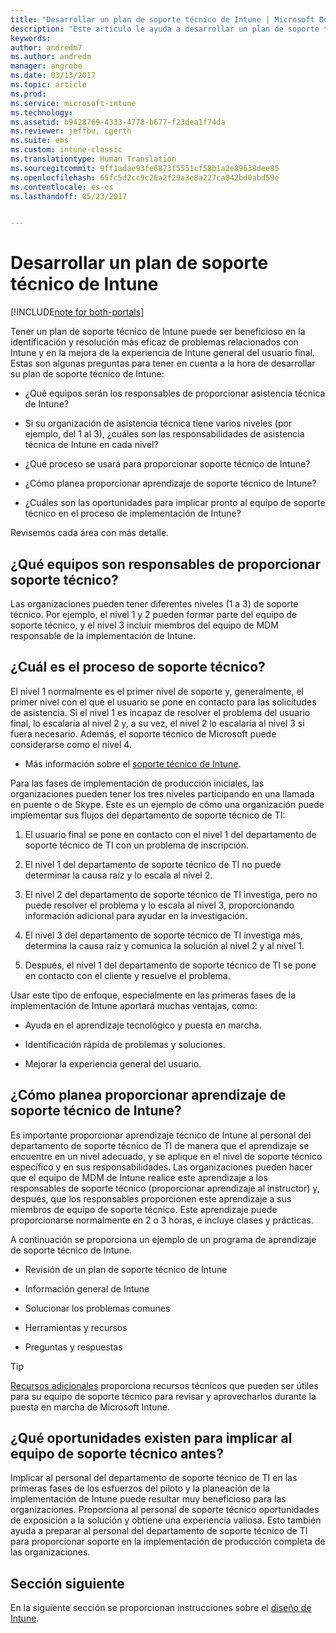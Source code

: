 ```yaml
---
title: "Desarrollar un plan de soporte técnico de Intune | Microsoft Docs"
description: "Este artículo le ayuda a desarrollar un plan de soporte técnico de Intune para una implementación y diseño solo en la nube de Microsoft Intune."
keywords: 
author: andredm7
ms.author: andredm
manager: angrobe
ms.date: 03/13/2017
ms.topic: article
ms.prod: 
ms.service: microsoft-intune
ms.technology: 
ms.assetid: b9428769-4333-4778-b677-f23dea1f74da
ms.reviewer: jeffbu, cgerth
ms.suite: ems
ms.custom: intune-classic
ms.translationtype: Human Translation
ms.sourcegitcommit: 9ff1adae93fe6873f5551cf58b1a2e89638dee85
ms.openlocfilehash: 65fc5d2cc9c26a2f29a3e8a227ca042bd0abd59e
ms.contentlocale: es-es
ms.lasthandoff: 05/23/2017


---
```


# <a name="develop-an-intune-support-plan"></a>Desarrollar un plan de soporte técnico de Intune

[!INCLUDE[note for both-portals](../includes/note-for-both-portals.md)]

Tener un plan de soporte técnico de Intune puede ser beneficioso en la identificación y resolución más eficaz de problemas relacionados con Intune y en la mejora de la experiencia de Intune general del usuario final. Estas son algunas preguntas para tener en cuenta a la hora de desarrollar su plan de soporte técnico de Intune:

-   ¿Qué equipos serán los responsables de proporcionar asistencia técnica de Intune?

-   Si su organización de asistencia técnica tiene varios niveles (por ejemplo, del 1 al 3), ¿cuáles son las responsabilidades de asistencia técnica de Intune en cada nivel?

-   ¿Qué proceso se usará para proporcionar soporte técnico de Intune?

-   ¿Cómo planea proporcionar aprendizaje de soporte técnico de Intune?

-   ¿Cuáles son las oportunidades para implicar pronto al equipo de soporte técnico en el proceso de implementación de Intune?

Revisemos cada área con más detalle.

## <a name="which-teams-are-responsible-for-providing-support"></a>¿Qué equipos son responsables de proporcionar soporte técnico?

Las organizaciones pueden tener diferentes niveles (1 a 3) de soporte técnico. Por ejemplo, el nivel 1 y 2 pueden formar parte del equipo de soporte técnico, y el nivel 3 incluir miembros del equipo de MDM responsable de la implementación de Intune.

## <a name="what-is-the-support-process"></a>¿Cuál es el proceso de soporte técnico?

El nivel 1 normalmente es el primer nivel de soporte y, generalmente, el primer nivel con el que el usuario se pone en contacto para las solicitudes de asistencia. Si el nivel 1 es incapaz de resolver el problema del usuario final, lo escalaría al nivel 2 y, a su vez, el nivel 2 lo escalaría al nivel 3 si fuera necesario. Además, el soporte técnico de Microsoft puede considerarse como el nivel 4.

-   Más información sobre el [soporte técnico de Intune](/intune-classic/troubleshoot/how-to-get-support-for-microsoft-intune).

Para las fases de implementación de producción iniciales, las organizaciones pueden tener los tres niveles participando en una llamada en puente o de Skype. Este es un ejemplo de cómo una organización puede implementar sus flujos del departamento de soporte técnico de TI:

1.  El usuario final se pone en contacto con el nivel 1 del departamento de soporte técnico de TI con un problema de inscripción.

2.  El nivel 1 del departamento de soporte técnico de TI no puede determinar la causa raíz y lo escala al nivel 2.

3.  El nivel 2 del departamento de soporte técnico de TI investiga, pero no puede resolver el problema y lo escala al nivel 3, proporcionando información adicional para ayudar en la investigación.

4.  El nivel 3 del departamento de soporte técnico de TI investiga más, determina la causa raíz y comunica la solución al nivel 2 y al nivel 1.

5.  Después, el nivel 1 del departamento de soporte técnico de TI se pone en contacto con el cliente y resuelve el problema.

Usar este tipo de enfoque, especialmente en las primeras fases de la implementación de Intune aportará muchas ventajas, como:

-   Ayuda en el aprendizaje tecnológico y puesta en marcha.

-   Identificación rápida de problemas y soluciones.

-   Mejorar la experiencia general del usuario.

## <a name="how-you-plan-to-provide-intune-support-training"></a>¿Cómo planea proporcionar aprendizaje de soporte técnico de Intune?

Es importante proporcionar aprendizaje técnico de Intune al personal del departamento de soporte técnico de TI de manera que el aprendizaje se encuentre en un nivel adecuado, y se aplique en el nivel de soporte técnico específico y en sus responsabilidades. Las organizaciones pueden hacer que el equipo de MDM de Intune realice este aprendizaje a los responsables de soporte técnico (proporcionar aprendizaje al instructor) y, después, que los responsables proporcionen este aprendizaje a sus miembros de equipo de soporte técnico. Este aprendizaje puede proporcionarse normalmente en 2 o 3 horas, e incluye clases y prácticas.

A continuación se proporciona un ejemplo de un programa de aprendizaje de soporte técnico de Intune.

-   Revisión de un plan de soporte técnico de Intune

-   Información general de Intune

-   Solucionar los problemas comunes

-   Herramientas y recursos

-   Preguntas y respuestas

>[!TIP]
> [Recursos adicionales](additional-resources.md) proporciona recursos técnicos que pueden ser útiles para su equipo de soporte técnico para revisar y aprovecharlos durante la puesta en marcha de Microsoft Intune.

## <a name="what-opportunities-are-there-to-involve-the-support-team-earlier"></a>¿Qué oportunidades existen para implicar al equipo de soporte técnico antes?

Implicar al personal del departamento de soporte técnico de TI en las primeras fases de los esfuerzos del piloto y la planeación de la implementación de Intune puede resultar muy beneficioso para las organizaciones. Proporciona al personal de soporte técnico oportunidades de exposición a la solución y obtiene una experiencia valiosa. Esto también ayuda a preparar al personal del departamento de soporte técnico de TI para proporcionar soporte en la implementación de producción completa de las organizaciones.

## <a name="next-section"></a>Sección siguiente

En la siguiente sección se proporcionan instrucciones sobre el [diseño de Intune](section-7-create-an-intune-design.md).

